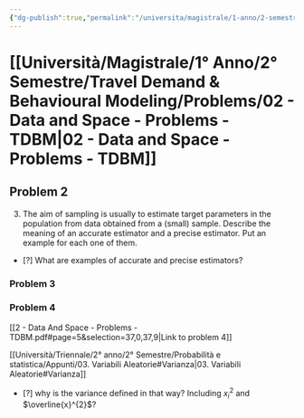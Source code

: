 ```yaml
---
{"dg-publish":true,"permalink":"/universita/magistrale/1-anno/2-semestre/travel-demand-and-behavioural-modeling/problems/02-data-and-space-problems-tdbm/"}
---
```



# [[Università/Magistrale/1° Anno/2° Semestre/Travel Demand & Behavioural Modeling/Problems/02 - Data and Space - Problems - TDBM\|02 - Data and Space - Problems - TDBM]]

## Problem 2

3. The aim of sampling is usually to estimate target parameters in the population from data obtained from a (small) sample. Describe the meaning of an accurate estimator and a precise estimator. Put an example for each one of them.

- [?] What are examples of accurate and precise estimators?

### Problem 3



### Problem 4

[[2 - Data And Space - Problems - TDBM.pdf#page=5&selection=37,0,37,9|Link to problem 4]]

[[Università/Triennale/2° anno/2° Semestre/Probabilità e statistica/Appunti/03. Variabili Aleatorie#Varianza\|03. Variabili Aleatorie#Varianza]]

- [?] why is the variance defined in that way? Including $x_{i}^{2}$ and $\overline{x}^{2}$?


